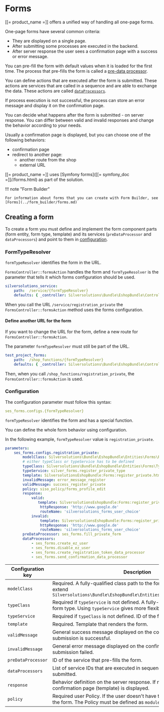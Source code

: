 # Forms

[[= product_name =]] offers a unified way of handling all one-page forms.

One-page forms have several common criteria:

- They are displayed on a single page.
- After submitting some processes are executed in the backend.
- After server response the user sees a confirmation page with a success or error message.

You can pre-fill the form with default values when it is loaded for the first time.
The process that pre-fills the form is called a [pre-data processor](form_api/predataprocessors.md).

You can define actions that are executed after the form is submitted.
These actions are services that are called in a sequence and are able to exchange the data.
These actions are called [`dataProcessors`](form_api/dataprocessors.md).

If process execution is not successful, the process can store an error message
and display it on the confirmation page.

You can decide what happens after the form is submitted - on server response.
You can differ between valid and invalid responses and change the behavior according to your needs.

Usually a confirmation page is displayed, but you can choose one of the following behaviors:

- confirmation page
- redirect to another page:
    - another route from the shop
    - external URL

[[= product_name =]] uses [Symfony forms]([[= symfony_doc =]]//forms.html) as part of the solution.

!!! note "Form Builder"

    For information about forms that you can create with Form Builder, see [Forms](../form_builder/forms.md)

## Creating a form

To create a form you must define and implement the form component parts (form entity, form type, template)
and its services (`preDataProcessor` and `dataProcessors`) and point to them in [configuration](#configuration).

### FormTypeResolver

`formTypeResolver` identifies the form in the URL.

`FormsController::formsAction` handles the form and `formTypeResolver` is the parameter that tells it
which forms configuration should be used.

``` yaml
silversolutions_service:
    path:  /service/{formTypeResolver}
    defaults: { _controller: Silversolutions\Bundle\EshopBundle\Controller\FormsController::formsAction }
```

When you call the URL `/service/registration_private` the `FormsController::formsAction` method
uses the forms configuration.

#### Define another URL for the form

If you want to change the URL for the form, define a new route for `FormsController::formsAction`.

The parameter `formTypeResolver` must still be part of the URL.

``` yaml
test_project_forms:
    path:  /shop_functions/{formTypeResolver}
    defaults: { _controller: Silversolutions\Bundle\EshopBundle\Controller\FormsController::formsAction }
```

Then, when you call `/shop_functions/registration_private`, the `FormsController::formsAction` is used.

### Configuration

The configuration parameter must follow this syntax:

``` yaml
ses_forms.configs.{formTypeResolver}
```

`formTypeResolver` identifies the form and has a special function.

You can define the whole form behavior using configuration.

In the following example, `formTypeResolver` value is `registration_private`.

``` yaml
parameters:
    ses_forms.configs.registration_private:
        modelClass: Silversolutions\Bundle\EshopBundle\Entities\Forms\RegisterPrivate
        # either typeClass or typeService has to be defined
        typeClass: Silversolutions\Bundle\EshopBundle\Entities\Forms\Types\RegisterPrivateType
        typeService: silver_forms.register_private_type
        template: SilversolutionsEshopBundle:Forms:register_private.html.twig
        invalidMessage: error_message_register
        validMessage: success_register_private 
        policy: siso_policy/forms_profile_edit
        response:
            valid:
               template: SilversolutionsEshopBundle:Forms:register_private_valid.html.twig 
                httpResponse: 'http://www.google.de'
                routeName: 'silversolutions_forms_user_choice'
            invalid:         
                template: SilversolutionsEshopBundle:Forms:register_private_valid.html.twig
                httpResponse: 'http://www.google.de'
                routeName: 'silversolutions_forms_user_choice'
        preDataProcessor: ses_forms.fill_private_form
        dataProcessors:            
            - ses_forms.create_ez_user
            - ses_forms.disable_ez_user
            - ses_forms.create_registration_token_data_processor
            - ses_forms.send_confirmation_data_processor
```

|Configuration key|Description|
|--- |--- |
|`modelClass`|Required. A fully-qualified class path to the form entity. This class must extend `Silversolutions\Bundle\EshopBundle\Entities\Forms\AbstractFormEntity`|
|`typeClass`|Required if `typeService` is not defined. A fully-qualified class path to the form type. Using `typeService` gives more flexibility.|
|`typeService` |Required if `typeClass` is not defined. ID of the form type service.|
|`template`|Required. Template that renders the form.|
|`validMessage`|General success message displayed on the confirmation page if form submission is successful.|
|`invalidMessage`|General error message displayed on the confirmation page if form submission failed.|
|`preDataProcessor`|ID of the service that pre-fills the form.|
|`dataProcessors`|List of service IDs that are executed in sequence after the form is submitted.|
|`response`|Behavior definition on the server response. If not defined, the confirmation page (template) is displayed.|
|`policy`|Required user Policy. If the user doesn't have the Policy, they cannot see the form. The Policy must be defined as `module/function`|
